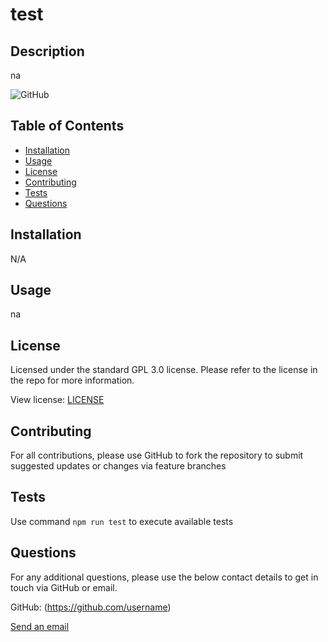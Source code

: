 # test

  ## Description

  na

  ![GitHub](https://img.shields.io/badge/license-GPLv3-green?style=plastic)

  ## Table of Contents

  - [Installation](#installation)
  - [Usage](#usage)
  - [License](#license)
  - [Contributing](#contributing)
  - [Tests](#tests)
  - [Questions](#questions)

  ## Installation

  N/A

  ## Usage

  na

  ## License

  Licensed under the standard GPL 3.0 license. Please refer to the license in the repo for more information.

  View license: [LICENSE](./LICENSE)

  ## Contributing

  For all contributions, please use GitHub to fork the repository to submit suggested updates or changes via feature branches

  ## Tests

  Use command `npm run test` to execute available tests

  ## Questions

  For any additional questions, please use the below contact details to get in touch via GitHub or email.
  
  GitHub: (https://github.com/username)
  
  [Send an email](mailto:email@email.com)
  
  